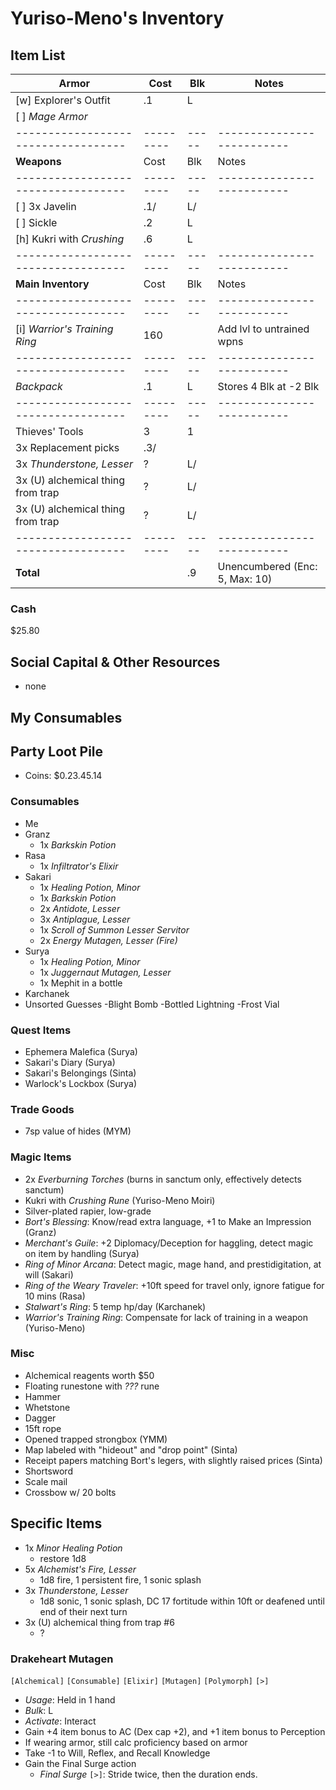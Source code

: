 # Yuriso-Meno's Inventory
## Item List
| **Armor**                         | Cost    | Blk | Notes
|-----------------------------------|---------|-----|--------------------------
| [w] Explorer's Outfit             |     .1  |   L |
| [ ] *Mage Armor*                  |         |     |
|-----------------------------------|---------|-----|--------------------------
| **Weapons**                       | Cost    | Blk | Notes
|-----------------------------------|---------|-----|--------------------------
| [ ] 3x Javelin                    |     .1/ |   L/|
| [ ] Sickle                        |     .2  |   L |
| [h] Kukri with *Crushing*         |     .6  |   L |
|-----------------------------------|---------|-----|--------------------------
| **Main Inventory**                | Cost    | Blk | Notes
|-----------------------------------|---------|-----|--------------------------
| [i] *Warrior's Training Ring*     |  160    |     | Add lvl to untrained wpns
|-----------------------------------|---------|-----|--------------------------
| *Backpack*                        |     .1  |   L | Stores 4 Blk at -2 Blk
|-----------------------------------|---------|-----|--------------------------
| Thieves' Tools                    |    3    |   1 |
|   3x Replacement picks            |     .3/ |     |
| 3x *Thunderstone, Lesser*         |    ?    |   L/|
| 3x (U) alchemical thing from trap |    ?    |   L/|
| 3x (U) alchemical thing from trap |    ?    |   L/|
|-----------------------------------|---------|-----|--------------------------
| **Total**                         |         |  .9 | Unencumbered (Enc: 5, Max: 10)

### Cash
$25.80

## Social Capital & Other Resources
- none

## My Consumables

## Party Loot Pile
- Coins: $0.23.45.14
### Consumables
- Me
- Granz
    - 1x *Barkskin Potion*
- Rasa
    - 1x *Infiltrator's Elixir*
- Sakari
    - 1x *Healing Potion, Minor*
    - 1x *Barkskin Potion*
    - 2x *Antidote, Lesser*
    - 3x *Antiplague, Lesser*
    - 1x *Scroll of Summon Lesser Servitor*
    - 2x *Energy Mutagen, Lesser (Fire)*
- Surya
    - 1x *Healing Potion, Minor*
    - 1x *Juggernaut Mutagen, Lesser*
    - 1x Mephit in a bottle
- Karchanek
- Unsorted
    Guesses
        -Blight Bomb
        -Bottled Lightning
        -Frost Vial
### Quest Items
- Ephemera Malefica (Surya)
- Sakari's Diary (Surya)
- Sakari's Belongings (Sinta)
- Warlock's Lockbox (Surya)
### Trade Goods
- 7sp value of hides (MYM)
### Magic Items
- 2x *Everburning Torches* (burns in sanctum only, effectively detects sanctum)
- Kukri with *Crushing Rune* (Yuriso-Meno Moiri)
- Silver-plated rapier, low-grade
- *Bort's Blessing*: Know/read extra language, +1 to Make an Impression (Granz)
- *Merchant's Guile*: +2 Diplomacy/Deception for haggling, detect magic on item by handling (Surya)
- *Ring of Minor Arcana*: Detect magic, mage hand, and prestidigitation, at will  (Sakari)
- *Ring of the Weary Traveler*: +10ft speed for travel only, ignore fatigue for 10 mins (Rasa)
- *Stalwart's Ring*: 5 temp hp/day (Karchanek)
- *Warrior's Training Ring*: Compensate for lack of training in a weapon (Yuriso-Meno)
### Misc
- Alchemical reagents worth $50
- Floating runestone with *???* rune
- Hammer
- Whetstone
- Dagger
- 15ft rope
- Opened trapped strongbox (YMM)
- Map labeled with "hideout" and "drop point" (Sinta)
- Receipt papers matching Bort's legers, with slightly raised prices (Sinta)
- Shortsword
- Scale mail
- Crossbow w/ 20 bolts

## Specific Items
- 1x *Minor Healing Potion*
    - restore 1d8
- 5x *Alchemist's Fire, Lesser*
    - 1d8 fire, 1 persistent fire, 1 sonic splash
- 3x *Thunderstone, Lesser*
    - 1d8 sonic, 1 sonic splash, DC 17 fortitude within 10ft or deafened until end of their next turn
- 3x (U) alchemical thing from trap #6
    - ?

### Drakeheart Mutagen
`[Alchemical]` `[Consumable]` `[Elixir]` `[Mutagen]` `[Polymorph]` `[>]`
- *Usage*: Held in 1 hand
- *Bulk*: L
- *Activate*: Interact
- Gain +4 item bonus to AC (Dex cap +2), and +1 item bonus to Perception
- If wearing armor, still calc proficiency based on armor 
- Take -1 to Will, Reflex, and Recall Knowledge
- Gain the Final Surge action
    - *Final Surge* `[>]`: Stride twice, then the duration ends.
